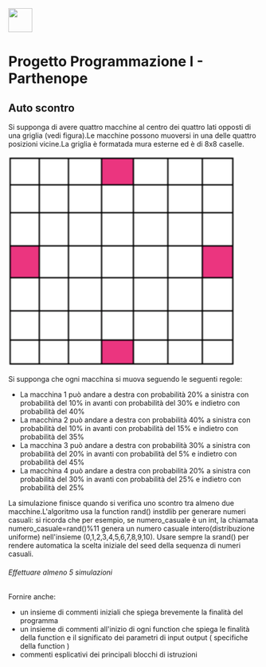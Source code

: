 <img src ="https://yt3.ggpht.com/a-/AAuE7mDDOnzgmdBQJ_cL9WE76wmX_pSJRmJSTdUROQ=s900-mo-c-c0xffffffff-rj-k-no" width="48" height="48">

# Progetto Programmazione I - Parthenope
## Auto scontro

Si supponga di avere quattro macchine al centro dei quattro lati opposti di una griglia (vedi figura).Le macchine possono muoversi in una delle quattro posizioni vicine.La griglia è formatada mura esterne ed è di 8x8 caselle.

![Screenshot](./images/schema.png)

Si supponga che ogni macchina si muova seguendo le seguenti regole:

* La macchina 1 può andare a destra con probabilità 20% a sinistra con probabilità del 10% in avanti con probabilità del 30% e indietro con probabilità del 40%
* La macchina 2 può andare a destra con probabilità 40% a sinistra con probabilità del 10% in avanti con probabilità del 15% e indietro con probabilità del 35%
* La macchina 3 può andare a destra con probabilità 30% a sinistra con probabilità del 20% in avanti con probabilità del 5% e indietro con probabilità del 45%
* La macchina 4 può andare a destra con probabilità 20% a sinistra con probabilità del 30% in avanti con probabilità del 25% e indietro con probabilità del 25%

La simulazione finisce quando si verifica uno scontro tra almeno due macchine.L'algoritmo usa la function rand() instdlib per generare numeri casuali: si ricorda che per esempio, se numero_casuale è un int, la chiamata numero_casuale=rand()%11 genera un numero casuale intero(distribuzione uniforme) nell'insieme (0,1,2,3,4,5,6,7,8,9,10). Usare sempre la srand() per rendere automatica la scelta iniziale del seed della sequenza di numeri casuali.

###### Effettuare almeno 5 simulazioni

Fornire anche: 
* un insieme di commenti iniziali che spiega brevemente la finalità del programma
* un insieme di commenti all'inizio di ogni function che spiega le finalità della function e il significato dei parametri di input output ( specifiche della function )
* commenti esplicativi dei principali blocchi di istruzioni